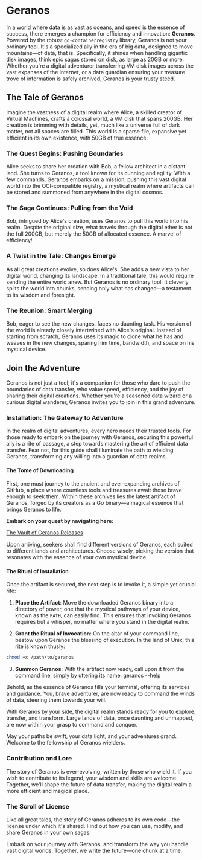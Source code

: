# Geranos

In a world where data is as vast as oceans, and speed is the essence of success,
there emerges a champion for efficiency and innovation: **Geranos**.
Powered by the robust `go-containerregistry` library,
Geranos is not your ordinary tool. It's a specialized ally in the era of big data,
designed to move mountains—of data, that is.
Specifically, it shines when handling gigantic disk images,
think epic sagas stored on disk, as large as 20GB or more.
Whether you're a digital adventurer transferring VM disk images across the vast expanses of the internet, or a data guardian ensuring your treasure trove of information is safely archived, Geranos is your trusty steed.

## The Tale of Geranos

Imagine the vastness of a digital realm where Alice, a skilled creator of Virtual Machines, crafts a colossal world, a VM disk that spans 200GB. Her creation is brimming with details, yet, much like a universe full of dark matter, not all spaces are filled. This world is a sparse file, expansive yet efficient in its own existence, with 50GB of true essence.

### The Quest Begins: Pushing Boundaries

Alice seeks to share her creation with Bob, a fellow architect in a distant land. She turns to Geranos, a tool known for its cunning and agility. With a few commands, Geranos embarks on a mission, pushing this vast digital world into the OCI-compatible registry, a mystical realm where artifacts can be stored and summoned from anywhere in the digital cosmos.

### The Saga Continues: Pulling from the Void

Bob, intrigued by Alice's creation, uses Geranos to pull this world into his realm. Despite the original size, what travels through the digital ether is not the full 200GB, but merely the 50GB of allocated essence. A marvel of efficiency!

### A Twist in the Tale: Changes Emerge

As all great creations evolve, so does Alice's. She adds a new vista to her digital world, changing its landscape. In a traditional tale, this would require sending the entire world anew. But Geranos is no ordinary tool. It cleverly splits the world into chunks, sending only what has changed—a testament to its wisdom and foresight.

### The Reunion: Smart Merging

Bob, eager to see the new changes, faces no daunting task. His version of the world is already closely intertwined with Alice's original. Instead of starting from scratch, Geranos uses its magic to clone what he has and weaves in the new changes, sparing him time, bandwidth, and space on his mystical device.

## Join the Adventure

Geranos is not just a tool; it's a companion for those who dare to push the boundaries of data transfer, who value speed, efficiency, and the joy of sharing their digital creations. Whether you're a seasoned data wizard or a curious digital wanderer, Geranos invites you to join in this grand adventure.

### Installation: The Gateway to Adventure

In the realm of digital adventures, every hero needs their trusted tools. For those ready to embark on the journey with Geranos, securing this powerful ally is a rite of passage, a step towards mastering the art of efficient data transfer. Fear not, for this guide shall illuminate the path to wielding Geranos, transforming any willing into a guardian of data realms.

#### The Tome of Downloading

First, one must journey to the ancient and ever-expanding archives of GitHub, a place where countless tools and treasures await those brave enough to seek them. Within these archives lies the latest artifact of Geranos, forged by its creators as a Go binary—a magical essence that brings Geranos to life.

**Embark on your quest by navigating here:**

[The Vault of Geranos Releases](https://github.com/tomekjarosik/geranos/releases)

Upon arriving, seekers shall find different versions of Geranos, each suited to different lands and architectures. Choose wisely, picking the version that resonates with the essence of your own mystical device.

#### The Ritual of Installation

Once the artifact is secured, the next step is to invoke it, a simple yet crucial rite:

1. **Place the Artifact**: Move the downloaded Geranos binary into a directory of power, one that the mystical pathways of your device, known as the `PATH`, can easily find. This ensures that invoking Geranos requires but a whisper, no matter where you stand in the digital realm.

2. **Grant the Ritual of Invocation**: On the altar of your command line, bestow upon Geranos the blessing of execution. In the land of Unix, this rite is known thusly:

```bash
chmod +x /path/to/geranos
```
3. **Summon Geranos**: With the artifact now ready, call upon it from the command line, simply by uttering its name:
geranos --help

Behold, as the essence of Geranos fills your terminal, offering its services and guidance. You, brave adventurer, are now ready to command the winds of data, steering them towards your will.

With Geranos by your side, the digital realm stands ready for you to explore, transfer, and transform. Large lands of data, once daunting and unmapped, are now within your grasp to command and conquer.

May your paths be swift, your data light, and your adventures grand. Welcome to the fellowship of Geranos wielders.


### Contribution and Lore

The story of Geranos is ever-evolving, written by those who wield it. If you wish to contribute to its legend, your wisdom and skills are welcome. Together, we'll shape the future of data transfer, making the digital realm a more efficient and magical place.

### The Scroll of License

Like all great tales, the story of Geranos adheres to its own code—the license under which it's shared. Find out how you can use, modify, and share Geranos in your own sagas.

Embark on your journey with Geranos, and transform the way you handle vast digital worlds. Together, we write the future—one chunk at a time.